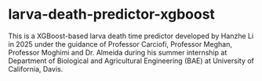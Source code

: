 # larva-death-predictor-xgboost
This is a XGBoost-based larva death time predictor developed by Hanzhe Li in 2025 under the guidance of Professor Carciofi, Professor Meghan, Professor Moghimi and Dr. Almeida during his summer internship at Department of Biological and Agricultural Engineering (BAE) at University of California, Davis.
